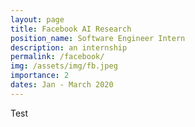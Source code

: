 ```yaml
---
layout: page
title: Facebook AI Research
position_name: Software Engineer Intern
description: an internship
permalink: /facebook/
img: /assets/img/fb.jpeg
importance: 2
dates: Jan - March 2020
---
```


Test